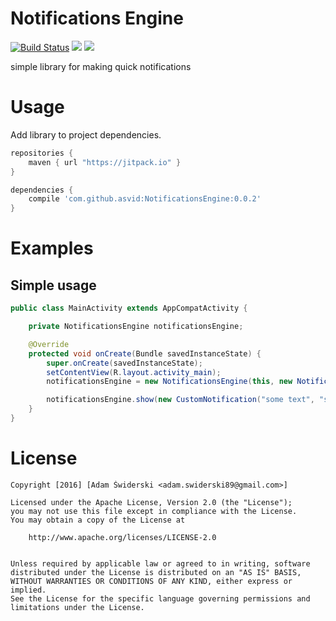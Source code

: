 # Notifications Engine 
[![Build Status](https://travis-ci.org/asvid/NotificationsEngine.svg?branch=master)](https://travis-ci.org/asvid/NotificationsEngine)
[![](https://jitpack.io/v/asvid/NotificationsEngine.svg)](https://jitpack.io/#asvid/NotificationsEngine) 
<a href="http://www.methodscount.com/?lib=com.github.asvid%3ANotificationsEngine%3A0.0.2"><img src="https://img.shields.io/badge/Methods count-38-e91e63.svg"/></a>

simple library for making quick notifications
 
# Usage
Add library to project dependencies.

```groovy
repositories {
    maven { url "https://jitpack.io" }
}

dependencies {
    compile 'com.github.asvid:NotificationsEngine:0.0.2'
}
```
# Examples

## Simple usage

```java
public class MainActivity extends AppCompatActivity {

    private NotificationsEngine notificationsEngine;

    @Override
    protected void onCreate(Bundle savedInstanceState) {
        super.onCreate(savedInstanceState);
        setContentView(R.layout.activity_main);
        notificationsEngine = new NotificationsEngine(this, new NotificationConf(R.drawable.ic_stat_name));

        notificationsEngine.show(new CustomNotification("some text", "some content"));
    }
}
```
# License

    Copyright [2016] [Adam Świderski <adam.swiderski89@gmail.com>]
    
    Licensed under the Apache License, Version 2.0 (the "License");
    you may not use this file except in compliance with the License.
    You may obtain a copy of the License at
    
    	http://www.apache.org/licenses/LICENSE-2.0
        
    
    Unless required by applicable law or agreed to in writing, software
    distributed under the License is distributed on an "AS IS" BASIS,
    WITHOUT WARRANTIES OR CONDITIONS OF ANY KIND, either express or implied.
    See the License for the specific language governing permissions and
    limitations under the License.
